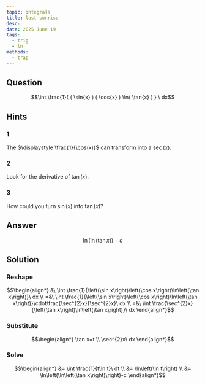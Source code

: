 ```yaml
---
topic: integrals
title: last sunrise
desc: 
date: 2025 June 19
tags:
  - trig
  - ln
methods:
  - trap
---
```



## Question
```math
\int
  \frac{1}{
    ( \sin{x} )
    ( \cos{x} )
    \ln( \tan{x} )
  }
\ dx
```


## Hints

### 1
The $\displaystyle \frac{1}{\cos(x)}$ can transform into a $\sec(x)$.

### 2
Look for the derivative of $\tan(x)$.

### 3
How could you turn $\sin(x)$ into $\tan(x)$?


## Answer
```math
\ln\left(\ln\left(\tan x\right)\right)-c
```


## Solution

### Reshape
```math
\begin{align*}
  &\ \int \frac{1}{\left(\sin x\right)\left(\cos x\right)\ln\left(\tan x\right)}\ dx
  \\ =&\ \int \frac{1}{\left(\sin x\right)\left(\cos x\right)\ln\left(\tan x\right)}\cdot\frac{\sec^{2}x}{\sec^{2}x}\ dx
  \\ =&\ \int \frac{\sec^{2}x}{\left(\tan x\right)\ln\left(\tan x\right)}\ dx
\end{align*}
```

### Substitute
```math
\begin{align*}
  \tan x=t
  \\ \sec^{2}x\ dx
\end{align*}
```

### Solve
```math
\begin{align*}
  &= \int \frac{1}{t\ln t}\ dt
  \\ &= \ln\left(\ln t\right)
  \\ &= \ln\left(\ln\left(\tan x\right)\right)-c
\end{align*}
```
